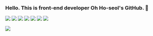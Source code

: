 ### Hello. This is front-end developer Oh Ho-seol's GitHub. 👋


<sapn><img src="https://img.shields.io/badge/HTML5-E34F26?style=for-the-badge&logo=HTML5&logoColor=white"></sapn>
<sapn><img src="https://img.shields.io/badge/CSS3-1572B6?style=for-the-badge&logo=CSS3&logoColor=white"></sapn>
<sapn><img src="https://img.shields.io/badge/JavaScript-F7DF1E?style=for-the-badge&logo=JavaScript&logoColor=white"></sapn>
<sapn><img src="https://img.shields.io/badge/React-61DAFB?style=for-the-badge&logo=React&logoColor=white"></sapn>
<sapn><img src="https://img.shields.io/badge/Next.js-000000?style=for-the-badge&logo=Next.js&logoColor=white"></sapn>
<sapn><img src="https://img.shields.io/badge/Node.jss-339933?style=for-the-badge&logo=Node.js&logoColor=white"></sapn>
<sapn><img src="https://img.shields.io/badge/MongoDB-47A248?style=for-the-badge&logo=MongoDB&logoColor=white"></sapn>


<img src="https://capsule-render.vercel.app/api?type=wave&color=auto&height=300&section=header&text=capsule%20render&fontSize=90" />

